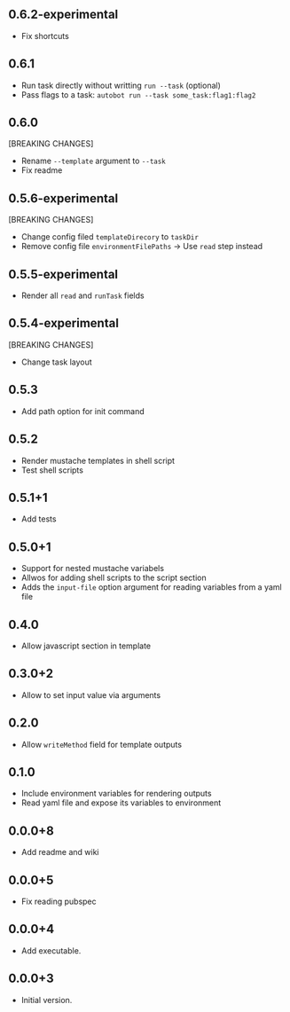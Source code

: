 ## 0.6.2-experimental

- Fix shortcuts

## 0.6.1

- Run task directly without writting `run --task` (optional)
- Pass flags to a task: `autobot run --task some_task:flag1:flag2`

## 0.6.0

[BREAKING CHANGES]

- Rename `--template` argument to `--task`
- Fix readme

## 0.5.6-experimental

[BREAKING CHANGES]

- Change config filed `templateDirecory` to `taskDir`
- Remove config file `environmentFilePaths` -> Use `read` step instead

## 0.5.5-experimental

- Render all `read` and `runTask` fields

## 0.5.4-experimental

[BREAKING CHANGES]

- Change task layout

## 0.5.3

- Add path option for init command

## 0.5.2

- Render mustache templates in shell script
- Test shell scripts

## 0.5.1+1

- Add tests

## 0.5.0+1

- Support for nested mustache variabels
- Allwos for adding shell scripts to the script section
- Adds the `input-file` option argument for reading variables from a yaml file

## 0.4.0

- Allow javascript section in template

## 0.3.0+2

- Allow to set input value via arguments

## 0.2.0

- Allow `writeMethod` field for template outputs

## 0.1.0

- Include environment variables for rendering outputs
- Read yaml file and expose its variables to environment

## 0.0.0+8

- Add readme and wiki

## 0.0.0+5

- Fix reading pubspec

## 0.0.0+4

- Add executable.

## 0.0.0+3

- Initial version.

